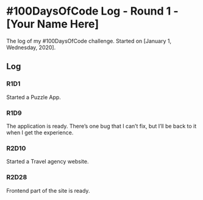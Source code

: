 # #100DaysOfCode Log - Round 1 - [Your Name Here]

The log of my #100DaysOfCode challenge. Started on [January 1, Wednesday, 2020].

## Log

### R1D1 
Started a Puzzle App.

### R1D9
The application is ready. There’s one bug that I can’t fix, but I’ll be back to it when I get the experience.

### R2D10
Started a Travel agency website.

### R2D28
Frontend part of the site is ready.
